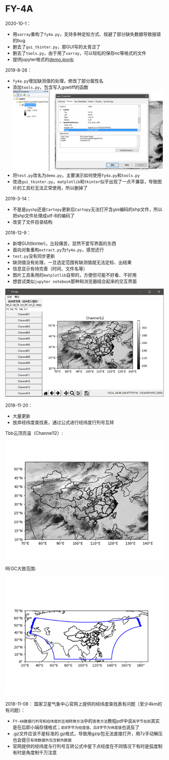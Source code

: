 # FY-4A

2020-10-1：
- 用`xarray`重构了`fy4a.py`，支持多种定标方式、规避了部分缺失数据导致报错的bug
- 删去了`gui_tkinter.py`，那GUI写的太青涩了
- 删去了`tools.py`，由于用了`xarray`，可以轻松的保存nc等格式的文件
- 提供jupyter格式的[demo.ipynb](./demo.ipynb)

2019-8-26：
- `fy4a.py`增加缺测值的处理，修改了部分属性名
- 添加`tools.py`，包含写入goetiff的函数
![截图](.pic/geotiff示意图.png)
- 将`test.py`改名为`demo.py`，主要演示如何使用`fy4a.py`和`tools.py`
- 改进`gui_tkinter.py`，`matplotlib`和`tkinter`似乎出现了一点不兼容，导致图片的工具栏无法正常使用，所以删掉了

2019-3-14：
- 不是是`pyshp`还是`Cartopy`更新后`Cartopy`无法打开含`gbk`编码的shp文件，所以把shp文件处理成utf-8的编码了
- 改变了文件目录结构

2018-12-9：
- 新增GUI(tkinter)，比较痛苦，显然不爱写界面的东西
- 面向对象重构`extract.py`为`fy4a.py`，感觉还行
- `test.py`没有同步更新
- 缺测值没有处理，一旦选定范围有缺测值就无法定标、出结果
- 信息显示有待完善（时间、文件名等）
- 图片工具条用的`matplotlib`自带的，方便但可能不好看、不好用
- 想尝试类似`jupyter notebook`那种和浏览器结合起来的交互界面

![截图](.pic/截图.png)



2018-11-20：
- 大量更新
- 放弃经纬度查找表，通过公式进行经纬度行列号互转

Tbb云顶亮温（Channel12）:

![Tbb云顶亮温（Channel12）](.pic/Tbb云顶亮温（Channel12）.png)

REGC大致范围:

![REGC大致范围](.pic/REGC大致范围.png)



2018-11-08：
国家卫星气象中心官网上提供的经纬度查找表有问题（至少4km的有问题）：
- `FY-4A数据行列号和经纬度的互相转换方法`中的`查表方法`教程pdf中说`高字节在前`其实是在后即小端存储格式；`前8字节为经度值，后8字节为纬度值`也说反了
- .gz文件应该不是标准的.gz格式，导致用gzip包无法直接打开，用7z手动解压也会提示`有效数据外包含额外数据`
- 官网提供的经纬度与行列号互转公式中星下点经度在不同情况下有时是弧度制有时是角度制千万注意

